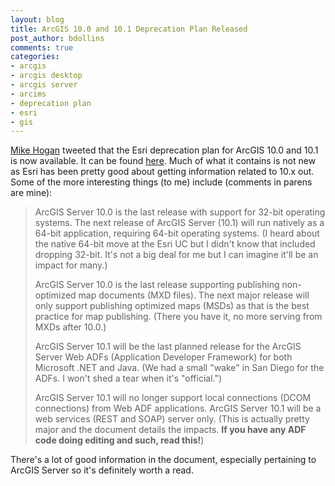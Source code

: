 ```yaml
---
layout: blog
title: ArcGIS 10.0 and 10.1 Deprecation Plan Released
post_author: bdollins
comments: true
categories:
- arcgis
- arcgis desktop
- arcgis server
- arcims
- deprecation plan
- esri
- gis
---
```


<a href="http://twitter.com/mikehogan">Mike Hogan</a> tweeted that the Esri deprecation plan for ArcGIS 10.0 and 10.1 is now available. It can be found <a href="http://downloads2.esri.com/support/TechArticles/ArcGIS_10_and__101_Deprecation_Plan.pdf">here</a>. Much of what it contains is not new as Esri has been pretty good about getting information related to 10.x out. Some of the more interesting things (to me) include (comments in parens are mine):

<blockquote>

ArcGIS Server 10.0 is the last release with support for 32-bit operating systems. The next release of ArcGIS Server (10.1) will run natively as a 64-bit application, requiring 64-bit operating systems. (I heard about the native 64-bit move at the Esri UC but I didn't know that included dropping 32-bit. It's not a big deal for me but I can imagine it'll be an impact for many.)

ArcGIS Server 10.0 is the last release supporting publishing non-optimized map documents (MXD files). The next major release will only support publishing optimized maps (MSDs) as that is the best practice for map publishing. (There you have it, no more serving from MXDs after 10.0.)

ArcGIS Server 10.1 will be the last planned release for the ArcGIS Server Web ADFs (Application Developer Framework) for both Microsoft .NET and Java. (We had a small "wake" in San Diego for the ADFs. I won't shed a tear when it's "official.")

ArcGIS Server 10.1 will no longer support local connections (DCOM connections) from Web ADF applications. ArcGIS Server 10.1 will be a web services (REST and SOAP) server only. (This is actually pretty major and the document details the impacts. <strong>If you have any ADF code doing editing and such, read this!</strong>)
</blockquote>

There's a lot of good information in the document, especially pertaining to ArcGIS Server so it's definitely worth a read.